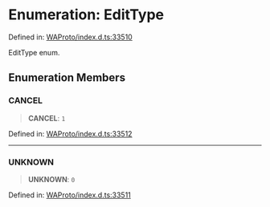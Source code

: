 # Enumeration: EditType

Defined in: [WAProto/index.d.ts:33510](https://github.com/Fokusdotid/bail/blob/043003e0dc220c8f52aef36f90c7026f3a192427/WAProto/index.d.ts#L33510)

EditType enum.

## Enumeration Members

### CANCEL

> **CANCEL**: `1`

Defined in: [WAProto/index.d.ts:33512](https://github.com/Fokusdotid/bail/blob/043003e0dc220c8f52aef36f90c7026f3a192427/WAProto/index.d.ts#L33512)

***

### UNKNOWN

> **UNKNOWN**: `0`

Defined in: [WAProto/index.d.ts:33511](https://github.com/Fokusdotid/bail/blob/043003e0dc220c8f52aef36f90c7026f3a192427/WAProto/index.d.ts#L33511)
